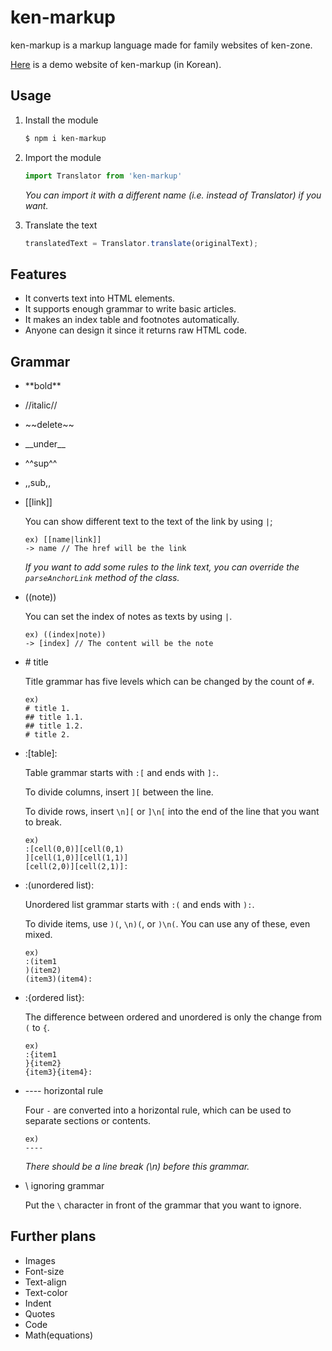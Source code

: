 # ken-markup

ken-markup is a markup language made for family websites of ken-zone.

[Here](https://ken-markup.vercel.app) is a demo website of ken-markup (in Korean).

## Usage 

1. Install the module 

    ```bash
    $ npm i ken-markup
    ```

1. Import the module 

    ```js
    import Translator from 'ken-markup'
    ```

    *You can import it with a different name (i.e. instead of Translator) if you want.*

1. Translate the text

    ```js
    translatedText = Translator.translate(originalText);
    ```

## Features

* It converts text into HTML elements.
* It supports enough grammar to write basic articles.
* It makes an index table and footnotes automatically.
* Anyone can design it since it returns raw HTML code.

## Grammar

* \*\*bold**
* \//italic//
* \~~delete~~
* \_\_under__
* ^^sup^^
* ,,sub,,
* \[\[link]]

    You can show different text to the text of the link by using `|`;

    ```
    ex) [[name|link]]
    -> name // The href will be the link
    ```

    *If you want to add some rules to the link text, you can override the `parseAnchorLink` method of the class.*

* \(\(note))

    You can set the index of notes as texts by using `|`.

    ```
    ex) ((index|note))
    -> [index] // The content will be the note
    ```

* \# title

    Title grammar has five levels which can be changed by the count of `#`.

    ```
    ex)
    # title 1.
    ## title 1.1.
    ## title 1.2.
    # title 2.
    ```

* :[table]:

    Table grammar starts with `:[` and ends with `]:`.

    To divide columns, insert `][` between the line.

    To divide rows, insert `\n][` or `]\n[` into the end of the line that you want to break.

    ```
    ex)
    :[cell(0,0)][cell(0,1)
    ][cell(1,0)][cell(1,1)]
    [cell(2,0)][cell(2,1)]:
    ```

* :(unordered list):

    Unordered list grammar starts with `:(` and ends with `):`.

    To divide items, use `)(`, `\n)(`, or `)\n(`. You can use any of these, even mixed.

    ```
    ex)
    :(item1
    )(item2)
    (item3)(item4):
    ```

* :{ordered list}:

    The difference between ordered and unordered is only the change from `(` to `{`.

    ```
    ex)
    :{item1
    }{item2}
    {item3}{item4}:
    ```

* ---- horizontal rule

    Four `-` are converted into a horizontal rule, which can be used to separate sections or contents.

    ```
    ex)
    ----
    ```
    *There should be a line break (\n) before this grammar.*

* \ ignoring grammar

    Put the `\` character in front of the grammar that you want to ignore.

## Further plans

* Images
* Font-size
* Text-align
* Text-color
* Indent
* Quotes
* Code
* Math(equations)